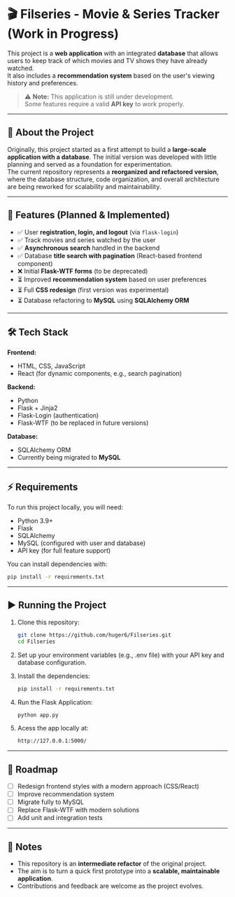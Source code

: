 # 🎬 Filseries - Movie & Series Tracker (Work in Progress)

This project is a **web application** with an integrated **database** that allows users to keep track of which movies and TV shows they have already watched.  
It also includes a **recommendation system** based on the user's viewing history and preferences.

> ⚠️ **Note:** This application is still under development.  
Some features require a valid **API key** to work properly.

---

## 📌 About the Project

Originally, this project started as a first attempt to build a **large-scale application with a database**. The initial version was developed with little planning and served as a foundation for experimentation.  
The current repository represents a **reorganized and refactored version**, where the database structure, code organization, and overall architecture are being reworked for scalability and maintainability.

---

## 🚀 Features (Planned & Implemented)

- ✅ User **registration, login, and logout** (via `flask-login`)  
- ✅ Track movies and series watched by the user  
- ✅ **Asynchronous search** handled in the backend  
- ✅ Database **title search with pagination** (React-based frontend component)  
- ❌ Initial **Flask-WTF forms** (to be deprecated)  
- ⏳ Improved **recommendation system** based on user preferences  
- ⏳ Full **CSS redesign** (first version was experimental)  
- ⏳ Database refactoring to **MySQL** using **SQLAlchemy ORM**

---

## 🛠️ Tech Stack

**Frontend:**  
- HTML, CSS, JavaScript  
- React (for dynamic components, e.g., search pagination)  

**Backend:**  
- Python  
- Flask + Jinja2  
- Flask-Login (authentication)  
- Flask-WTF (to be replaced in future versions)  

**Database:**  
- SQLAlchemy ORM  
- Currently being migrated to **MySQL**  

---

## ⚡ Requirements

To run this project locally, you will need:  
- Python 3.9+  
- Flask  
- SQLAlchemy  
- MySQL (configured with user and database)  
- API key (for full feature support)  

You can install dependencies with:  

```bash
pip install -r requirements.txt
```

---

## ▶️ Running the Project

1. Clone this repository:
   ```bash
   git clone https://github.com/huger6/Filseries.git
   cd Filseries
   ```

2. Set up your environment variables (e.g., .env file) with your API key and database configuration.

3. Install the dependencies:
    ```bash
    pip install -r requirements.txt
    ```

4. Run the Flask Application:
    ```bash
    python app.py
    ```

5. Acess the app locally at:
    ```bash
    http://127.0.0.1:5000/
    ```

--- 

## 📅 Roadmap

- [ ] Redesign frontend styles with a modern approach (CSS/React)  
- [ ] Improve recommendation system 
- [ ] Migrate fully to MySQL  
- [ ] Replace Flask-WTF with modern solutions  
- [ ] Add unit and integration tests  

---

## 📖 Notes

- This repository is an **intermediate refactor** of the original project.  
- The aim is to turn a quick first prototype into a **scalable, maintainable application**.  
- Contributions and feedback are welcome as the project evolves.  

